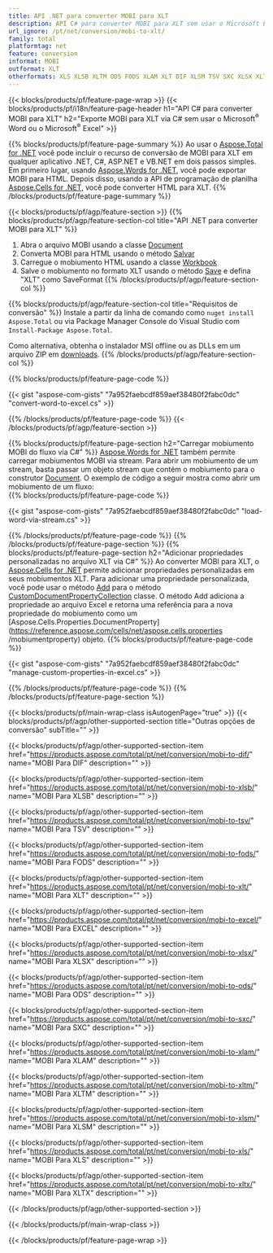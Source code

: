 ```yaml
---
title: API .NET para converter MOBI para XLT
description: API C# para converter MOBI para XLT sem usar o Microsoft Excel ou Adobe Reader
url_ignore: /pt/net/conversion/mobi-to-xlt/
family: total
platformtag: net
feature: conversion
informat: MOBI
outformat: XLT
otherformats: XLS XLSB XLTM ODS FODS XLAM XLT DIF XLSM TSV SXC XLSX XLTX EXCEL
---
```

{{< blocks/products/pf/feature-page-wrap >}}
{{< blocks/products/pf/i18n/feature-page-header h1="API C# para converter MOBI para XLT" h2="Exporte MOBI para XLT via C# sem usar o Microsoft<sup>&reg;</sup> Word ou o Microsoft<sup>&reg;</sup> Excel" >}}

{{% blocks/products/pf/feature-page-summary %}}
Ao usar o [Aspose.Total for .NET](https://products.aspose.com/total/net/) você pode incluir o recurso de conversão de MOBI para XLT em qualquer aplicativo .NET, C#, ASP.NET e VB.NET em dois passos simples. Em primeiro lugar, usando [Aspose.Words for .NET](https://products.aspose.com/words/net/), você pode exportar MOBI para HTML. Depois disso, usando a API de programação de planilha [Aspose.Cells for .NET](https://products.aspose.com/cells/net/), você pode converter HTML para XLT.
{{% /blocks/products/pf/feature-page-summary  %}}

{{< blocks/products/pf/agp/feature-section >}}
{{% blocks/products/pf/agp/feature-section-col title="API .NET para converter MOBI para XLT" %}}
1. Abra o arquivo MOBI usando a classe [Document](https://reference.aspose.com/words/net/aspose.words/mobiument)
2. Converta MOBI para HTML usando o método [Salvar](https://reference.aspose.com/words/net/aspose.words.mobiument/save/methods/4)
3. Carregue o mobiumento HTML usando a classe [Workbook](https://reference.aspose.com/cells/net/aspose.cells/workbook)
4. Salve o mobiumento no formato XLT usando o método [Save](https://reference.aspose.com/cells/net/aspose.cells.workbook/save/methods/4) e defina "XLT" como SaveFormat
{{% /blocks/products/pf/agp/feature-section-col %}}

{{% blocks/products/pf/agp/feature-section-col title="Requisitos de conversão" %}}
Instale a partir da linha de comando como ```nuget install Aspose.Total``` ou via Package Manager Console do Visual Studio com ```Install-Package Aspose.Total```.

Como alternativa, obtenha o instalador MSI offline ou as DLLs em um arquivo ZIP em [downloads](https://releases.aspose.com/total/net).
{{% /blocks/products/pf/agp/feature-section-col %}}

{{% blocks/products/pf/feature-page-code %}}

{{< gist "aspose-com-gists" "7a952faebcdf859aef38480f2fabc0dc" "convert-word-to-excel.cs" >}}


{{% /blocks/products/pf/feature-page-code %}}
{{< /blocks/products/pf/agp/feature-section >}}

{{% blocks/products/pf/feature-page-section  h2="Carregar mobiumento MOBI do fluxo via C#" %}}
[Aspose.Words for .NET](https://products.aspose.com/words/net/) também permite carregar mobiumentos MOBI via stream. Para abrir um mobiumento de um stream, basta passar um objeto stream que contém o mobiumento para o construtor [Document](https://reference.aspose.com/words/net/aspose.words/mobiument). O exemplo de código a seguir mostra como abrir um mobiumento de um fluxo:  
{{% blocks/products/pf/feature-page-code %}}

{{< gist "aspose-com-gists" "7a952faebcdf859aef38480f2fabc0dc" "load-word-via-stream.cs" >}}

{{% /blocks/products/pf/feature-page-code  %}}
{{% /blocks/products/pf/feature-page-section %}}
{{% blocks/products/pf/feature-page-section  h2="Adicionar propriedades personalizadas no arquivo XLT via C#" %}}
Ao converter MOBI para XLT, o [Aspose.Cells for .NET](https://products.aspose.com/cells/net/) permite adicionar propriedades personalizadas em seus mobiumentos XLT. Para adicionar uma propriedade personalizada, você pode usar o método [Add](https://reference.aspose.com/cells/net/aspose.cells.properties/custommobiumentpropertycollection/methods/add/index) para o método [CustomDocumentPropertyCollection](https://reference.aspose.com/cells/net/aspose.cells.properties/custommobiumentpropertycollection) classe. O método Add adiciona a propriedade ao arquivo Excel e retorna uma referência para a nova propriedade do mobiumento como um [Aspose.Cells.Properties.DocumentProperty](https://reference.aspose.com/cells/net/aspose.cells.properties /mobiumentproperty) objeto. 
{{% blocks/products/pf/feature-page-code %}}

{{< gist "aspose-com-gists" "7a952faebcdf859aef38480f2fabc0dc" "manage-custom-properties-in-excel.cs" >}}

{{% /blocks/products/pf/feature-page-code  %}}
{{% /blocks/products/pf/feature-page-section %}}

{{< blocks/products/pf/main-wrap-class isAutogenPage="true" >}}
{{< blocks/products/pf/agp/other-supported-section title="Outras opções de conversão" subTitle="" >}}

{{< blocks/products/pf/agp/other-supported-section-item href="https://products.aspose.com/total/pt/net/conversion/mobi-to-dif/" name="MOBI Para DIF" description="" >}}

{{< blocks/products/pf/agp/other-supported-section-item href="https://products.aspose.com/total/pt/net/conversion/mobi-to-xlsb/" name="MOBI Para XLSB" description="" >}}

{{< blocks/products/pf/agp/other-supported-section-item href="https://products.aspose.com/total/pt/net/conversion/mobi-to-tsv/" name="MOBI Para TSV" description="" >}}

{{< blocks/products/pf/agp/other-supported-section-item href="https://products.aspose.com/total/pt/net/conversion/mobi-to-fods/" name="MOBI Para FODS" description="" >}}

{{< blocks/products/pf/agp/other-supported-section-item href="https://products.aspose.com/total/pt/net/conversion/mobi-to-xlt/" name="MOBI Para XLT" description="" >}}

{{< blocks/products/pf/agp/other-supported-section-item href="https://products.aspose.com/total/pt/net/conversion/mobi-to-excel/" name="MOBI Para EXCEL" description="" >}}

{{< blocks/products/pf/agp/other-supported-section-item href="https://products.aspose.com/total/pt/net/conversion/mobi-to-xlsx/" name="MOBI Para XLSX" description="" >}}

{{< blocks/products/pf/agp/other-supported-section-item href="https://products.aspose.com/total/pt/net/conversion/mobi-to-ods/" name="MOBI Para ODS" description="" >}}

{{< blocks/products/pf/agp/other-supported-section-item href="https://products.aspose.com/total/pt/net/conversion/mobi-to-sxc/" name="MOBI Para SXC" description="" >}}

{{< blocks/products/pf/agp/other-supported-section-item href="https://products.aspose.com/total/pt/net/conversion/mobi-to-xlam/" name="MOBI Para XLAM" description="" >}}

{{< blocks/products/pf/agp/other-supported-section-item href="https://products.aspose.com/total/pt/net/conversion/mobi-to-xltm/" name="MOBI Para XLTM" description="" >}}

{{< blocks/products/pf/agp/other-supported-section-item href="https://products.aspose.com/total/pt/net/conversion/mobi-to-xlsm/" name="MOBI Para XLSM" description="" >}}

{{< blocks/products/pf/agp/other-supported-section-item href="https://products.aspose.com/total/pt/net/conversion/mobi-to-xls/" name="MOBI Para XLS" description="" >}}

{{< blocks/products/pf/agp/other-supported-section-item href="https://products.aspose.com/total/pt/net/conversion/mobi-to-xltx/" name="MOBI Para XLTX" description="" >}}



{{< /blocks/products/pf/agp/other-supported-section >}}

{{< /blocks/products/pf/main-wrap-class >}}

{{< /blocks/products/pf/feature-page-wrap >}}